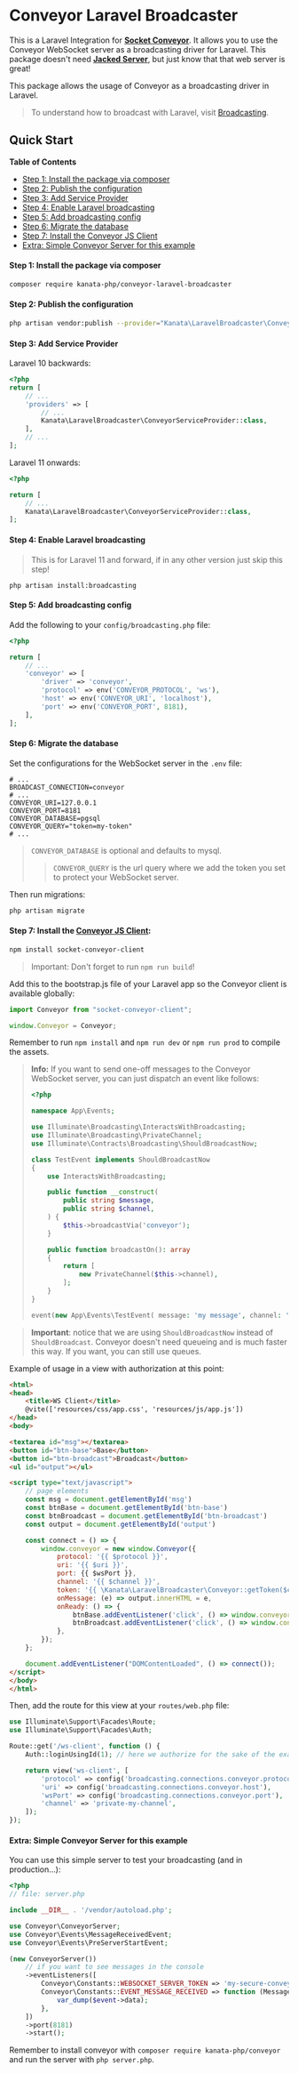 
# Conveyor Laravel Broadcaster

This is a Laravel Integration for [**Socket Conveyor**](http://socketconveyor.com). It allows you to use the Conveyor WebSocket server as a broadcasting driver for Laravel. This package doesn't need [**Jacked Server**](https://github.com/jacked-php/jacked-server), but just know that that web server is great!

This package allows the usage of Conveyor as a broadcasting driver in Laravel.

> To understand how to broadcast with Laravel, visit [Broadcasting](https://laravel.com/docs/11.x/broadcasting).

## Quick Start

**Table of Contents**

- [Step 1: Install the package via composer](#step-1-install-the-package-via-composer)
- [Step 2: Publish the configuration](#step-2-publish-the-configuration)
- [Step 3: Add Service Provider](#step-3-add-service-provider)
- [Step 4: Enable Laravel broadcasting](#step-4-enable-laravel-broadcasting)
- [Step 5: Add broadcasting config](#step-5-add-broadcasting-config)
- [Step 6: Migrate the database](#step-6-migrate-the-database)
- [Step 7: Install the Conveyor JS Client](#step-7-install-the-conveyor-js-client)
- [Extra: Simple Conveyor Server for this example](#extra-simple-conveyor-server-for-this-example)

#### Step 1: Install the package via composer

```bash
composer require kanata-php/conveyor-laravel-broadcaster
```

#### Step 2: Publish the configuration

```bash
php artisan vendor:publish --provider="Kanata\LaravelBroadcaster\ConveyorServiceProvider"
```

#### Step 3: Add Service Provider

Laravel 10 backwards:

```php
<?php
return [
    // ...
    'providers' => [
        // ...
        Kanata\LaravelBroadcaster\ConveyorServiceProvider::class,
    ],
    // ...
];
```

Laravel 11 onwards:

```php
<?php

return [
    // ...
    Kanata\LaravelBroadcaster\ConveyorServiceProvider::class,
];
```

#### Step 4: Enable Laravel broadcasting

> This is for Laravel 11 and forward, if in any other version just skip this step!

```shell
php artisan install:broadcasting
```

#### Step 5: Add broadcasting config

Add the following to your `config/broadcasting.php` file:

```php
<?php

return [
    // ...
    'conveyor' => [
        'driver' => 'conveyor',
        'protocol' => env('CONVEYOR_PROTOCOL', 'ws'),
        'host' => env('CONVEYOR_URI', 'localhost'),
        'port' => env('CONVEYOR_PORT', 8181),
    ],
];
```

#### Step 6: Migrate the database

Set the configurations for the WebSocket server in the `.env` file:

```dotenv
# ...
BROADCAST_CONNECTION=conveyor
# ...
CONVEYOR_URI=127.0.0.1
CONVEYOR_PORT=8181
CONVEYOR_DATABASE=pgsql
CONVEYOR_QUERY="token=my-token"
# ...
```

> `CONVEYOR_DATABASE` is optional and defaults to mysql.
> > `CONVEYOR_QUERY` is the url query where we add the token you set to protect your WebSocket server.

Then run migrations:

```bash
php artisan migrate
```

#### Step 7: Install the [Conveyor JS Client](https://www.npmjs.com/package/socket-conveyor-client):

```bash
npm install socket-conveyor-client
```

> Important: Don't forget to run `npm run build`!

Add this to the bootstrap.js file of your Laravel app so the Conveyor client is available globally:

```js
import Conveyor from "socket-conveyor-client";

window.Conveyor = Conveyor;
```

Remember to run `npm install` and `npm run dev` or `npm run prod` to compile the assets.

> **Info:** If you want to send one-off messages to the Conveyor WebSocket server, you can just dispatch an event like follows:
> ```php
> <?php
> 
> namespace App\Events;
> 
> use Illuminate\Broadcasting\InteractsWithBroadcasting;
> use Illuminate\Broadcasting\PrivateChannel;
> use Illuminate\Contracts\Broadcasting\ShouldBroadcastNow;
> 
> class TestEvent implements ShouldBroadcastNow
> {
>     use InteractsWithBroadcasting;
> 
>     public function __construct(
>         public string $message,
>         public string $channel,
>     ) {
>         $this->broadcastVia('conveyor');
>     }
> 
>     public function broadcastOn(): array
>     {
>         return [
>             new PrivateChannel($this->channel),
>         ];
>     }
> }
> ```
>
> ```php
> event(new App\Events\TestEvent( message: 'my message', channel: 'my-channel'));
> ```

> **Important**: notice that we are using `ShouldBroadcastNow` instead of `ShouldBroadcast`. Conveyor doesn't need queueing and is much faster this way. If you want, you can still use queues.


Example of usage in a view with authorization at this point:

```html
<html>
<head>
    <title>WS Client</title>
    @vite(['resources/css/app.css', 'resources/js/app.js'])
</head>
<body>

<textarea id="msg"></textarea>
<button id="btn-base">Base</button>
<button id="btn-broadcast">Broadcast</button>
<ul id="output"></ul>

<script type="text/javascript">
    // page elements
    const msg = document.getElementById('msg')
    const btnBase = document.getElementById('btn-base')
    const btnBroadcast = document.getElementById('btn-broadcast')
    const output = document.getElementById('output')

    const connect = () => {
        window.conveyor = new window.Conveyor({
            protocol: '{{ $protocol }}',
            uri: '{{ $uri }}',
            port: {{ $wsPort }},
            channel: '{{ $channel }}',
            token: '{{ \Kanata\LaravelBroadcaster\Conveyor::getToken($channel) }}',
            onMessage: (e) => output.innerHTML = e,
            onReady: () => {
                btnBase.addEventListener('click', () => window.conveyor.send(msg.value))
                btnBroadcast.addEventListener('click', () => window.conveyor.send(msg.value, 'broadcast-action'))
            },
        });
    };

    document.addEventListener("DOMContentLoaded", () => connect());
</script>
</body>
</html>
```

Then, add the route for this view at your `routes/web.php` file:

```php
use Illuminate\Support\Facades\Route;
use Illuminate\Support\Facades\Auth;

Route::get('/ws-client', function () {
    Auth::loginUsingId(1); // here we authorize for the sake of the example.

    return view('ws-client', [
        'protocol' => config('broadcasting.connections.conveyor.protocol'),
        'uri' => config('broadcasting.connections.conveyor.host'),
        'wsPort' => config('broadcasting.connections.conveyor.port'),
        'channel' => 'private-my-channel',
    ]);
});
```

#### Extra: Simple Conveyor Server for this example

You can use this simple server to test your broadcasting (and in production...):

```php
<?php
// file: server.php

include __DIR__ . '/vendor/autoload.php';

use Conveyor\ConveyorServer;
use Conveyor\Events\MessageReceivedEvent;
use Conveyor\Events\PreServerStartEvent;

(new ConveyorServer())
    // if you want to see messages in the console 
    ->eventListeners([
        Conveyor\Constants::WEBSOCKET_SERVER_TOKEN => 'my-secure-conveyor-token',
        Conveyor\Constants::EVENT_MESSAGE_RECEIVED => function (MessageReceivedEvent $event) {
            var_dump($event->data);
        },
    ])
    ->port(8181)
    ->start();
```

Remember to install conveyor with `composer require kanata-php/conveyor` and run the server with `php server.php`.
